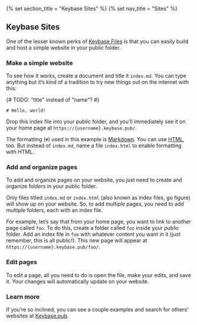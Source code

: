 {% set section_title = "Keybase Sites" %}
{% set nav_title = "Sites" %}

## Keybase Sites
One of the lesser known perks of [Keybase Files](/files) is that you can easily build and host a simple website in your public folder.

### Make a simple website
To see how it works, create a document and title it `index.md`. You can type anything but it’s kind of a tradition to try new things out on the internet with this:

{# TODO: "title" instead of "name"? #}

```
# Hello, world!
```

Drop this index file into your public folder, and you’ll immediately see it on your home page at `https://{username}.keybase.pub/`.

The formatting (`#`) used in this example is [Markdown](https://daringfireball.net/projects/markdown/basics). You can use [HTML](https://www.w3schools.com/html/), too. But instead of `index.md`, name a file `index.html` to enable formatting with HTML.

### Add and organize pages
To add and organize pages on your website, you just need to create and organize folders in your public folder.

Only files titled `index.md` or `index.html` (also known as index files, go figure) will show up on your website. So, to add multiple pages, you need to add multiple folders, each with an index file.

For example, let’s say that from your home page, you want to link to another page called `foo`. To do this, create a folder called `foo` inside your public folder. Add an index file in `foo` with whatever content you want in it (just remember, this is all public!). This new page will appear at `https://{username}.keybase.pub/foo/`.

### Edit pages
To edit a page, all you need to do is open the file, make your edits, and save it. Your changes will automatically update on your website.

### Learn more
If you’re so inclined, you can see a couple examples and search for others’ websites at [Keybase.pub](https://keybase.pub/).
